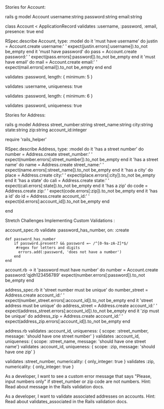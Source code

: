 Stories for Account:


<!-- As a developer, I need to generate a model called Account that has a username, a password, and an email. -->
 rails g model Account username:string password:string email:string

<!-- As a developer, I need username, password, and email to be required. -->

class Account < ApplicationRecord
    validates :username, :password, :email, presence: true
end

RSpec.describe Account, type: :model do
   it 'must have username' do
     justin = Account.create username:' '
     expect(justin.errors[:username]).to_not be_empty
   end
  it 'must have password' do
     pass = Account.create password:' '
      expect(pass.errors[:password]).to_not be_empty
  end
  it 'must have email' do
      mail = Account.create email:' '
     expect(mail.errors[:email]).to_not be_empty
  end
end

<!-- As a developer, I need every username to be at least 5 characters long. -->

validates :password, length: { minimum: 5 }

<!-- As a developer, I need each username to be unique. -->
validates :username, uniqueness: true

<!-- As a developer, I need each password to be at least 6 characters long. -->

validates :password, length: { minimum: 6 }

<!-- As a developer, I need each password to be unique. -->

validates :password, uniqueness: true

Stories for Address:
<!-- As a developer, I want my Account model to have many associated Addresses.
As a developer, I want Address to have street_number, street_name, city, state, and zip attributes. -->

rails g model Address street_number:string street_name:string city:string state:string zip:string account_id:integer

<!-- As a developer, I want to validate the presence of all fields on Address. -->

require 'rails_helper'

RSpec.describe Address, type: :model do
  it 'has a street number' do
    number = Address.create street_number:' '
    expect(number.errors[:street_number]).to_not be_empty
  end
  it 'has a street name' do
    name = Address.create street_name:' '
    expect(name.errors[:street_name]).to_not be_empty
  end
  it 'has a city' do
    place = Address.create city:' '
    expect(place.errors[:city]).to_not be_empty
  end
  it 'has a state' do
    cali = Address.create state:' '
    expect(cali.errors[:state]).to_not be_empty
  end
  it 'has a zip' do
    code = Address.create zip:' '
    expect(code.errors[:zip]).to_not be_empty
  end
  it 'has a id' do
    id = Address.create account_id:' '
    expect(id.errors[:account_id]).to_not be_empty
  end

end

Stretch Challenges
Implementing Custom Validations :

<!-- As a developer, I need each Account password to have at least one number. -->
account_spec.rb
  validate :password_has_number, on: :create

    def password_has_number
        if password.present? && password =~ /^[0-9a-zA-Z]*$/
         #regex for letters and digits
          errors.add(:password, 'does not have a number')
        end
    end
    
account.rb ->
    it 'password must have number' do
    number = Account.create password:'qjdh123456789'
    expect(number.errors[:password]).to_not be_empty
     end

<!-- As a developer, I want to validate that Address street_number, street_name, zip are unique for within an account. Hint: Read about :scope in the Rails validation docs. -->
address_spec.rb
it 'street number must be unique' do
    number_street = Address.create account_id:' '
    expect(number_street.errors[:account_id]).to_not be_empty
  end
  it 'street address must be unique' do
    address_street = Address.create account_id:' '
    expect(address_street.errors[:account_id]).to_not be_empty
  end
  it 'zip must be unique' do
    address_zip = Address.create account_id:' '
    expect(address_zip.errors[:account_id]).to_not be_empty
  end

address.rb
validates :account_id, uniqueness: { scope: :street_number, message: 'should have one street number' }
    validates :account_id, uniqueness: { scope: :street_name, message: 'should have one street name'}
    validates :account_id, uniqueness: { scope: :zip, message: 'should have one zip' }

<!-- As a developer, I want to validate that the Address street_number and zip are numbers. Hint: Read about Numericality in the Rails validation docs. -->

validates :street_number, numericality: { only_integer: true }
    validates :zip, numericality: { only_integer: true }


As a developer, I want to see a custom error message that says "Please, input numbers only" if street_number or zip code are not numbers. Hint: Read about message in the Rails validation docs.

As a developer, I want to validate associated addresses on accounts. Hint: Read about validates_associated in the Rails validation docs.